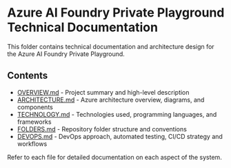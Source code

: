 # Azure AI Foundry Private Playground Technical Documentation

This folder contains technical documentation and architecture design for the Azure AI Foundry Private Playground.

## Contents

- [OVERVIEW.md](OVERVIEW.md) - Project summary and high-level description
- [ARCHITECTURE.md](ARCHITECTURE.md) - Azure architecture overview, diagrams, and components
- [TECHNOLOGY.md](TECHNOLOGY.md) - Technologies used, programming languages, and frameworks
- [FOLDERS.md](FOLDERS.md) - Repository folder structure and conventions
- [DEVOPS.md](DEVOPS.md) - DevOps approach, automated testing, CI/CD strategy and workflows

Refer to each file for detailed documentation on each aspect of the system.
